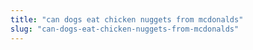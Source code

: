 ```yaml
---
title: "can dogs eat chicken nuggets from mcdonalds"
slug: "can-dogs-eat-chicken-nuggets-from-mcdonalds"
---
```


